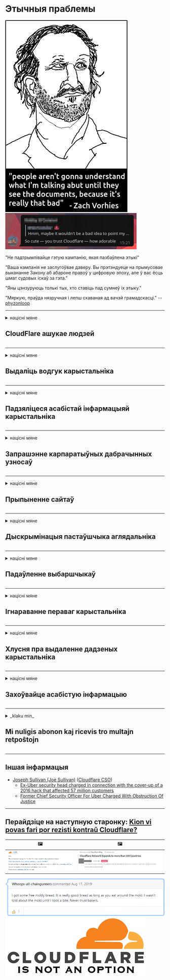 # Этычныя праблемы

![](../image/itsreallythatbad.jpg)
![](../image/telegram/c81238387627b4bfd3dcd60f56d41626.jpg)

"Не падтрымлівайце гэтую кампанію, якая пазбаўлена этыкі"

"Ваша кампанія не заслугоўвае даверу. Вы прэтэндуеце на прымусовае выкананне Закону аб абароне правоў у цифровую эпоху, але ў вас ёсць шмат судовых іскаў за гэта."

"Яны цэнзуруюць толькі тых, хто ставіць пад сумнеў іх этыку."

"Мяркую, праўда нязручная і лепш схаваная ад вачэй грамадскасці."  -- [phyzonloop](https://twitter.com/phyzonloop)


---


<details>
<summary>націсні мяне

## CloudFlare ашукае людзей
</summary>


Cloudflare адпраўляе электронную пошту са спамам карыстальнікам, якія не з'яўляюцца Cloudflare.

- Адпраўляць паведамленні электроннай пошты толькі падпісчыкам, якія падключыліся
- Калі карыстальнік скажа "стоп", спыніце адпраўку электроннай пошты

Гэта так проста. Але Cloudflare не хвалюе.
Cloudflare сказаў, што выкарыстанне іх паслуг можа спыніць усіх спамераў і зламыснікаў.
Як мы можам спыніць Cloudflare без актывацыі Cloudflare?


| 🖼 | 🖼 |
| --- | --- |
| ![](../image/cfspam01.jpg) | ![](../image/cfspam03.jpg) |
| ![](../image/cfspam02.jpg) | ![](../image/cfspambrittany.jpg)<br>![](../image/cfspamtwtr.jpg) |
| ![](../image/cfspam04.jpg) | ![](../image/cfspam05.jpg) |

</details>

---

<details>
<summary>націсні мяне

## Выдаліць водгук карыстальніка
</summary>


Адмоўныя водгукі цэнзуры Cloudflare.
Калі вы размяшчаеце тэкст анты-Cloudflare у Twitter, у вас ёсць шанец атрымаць адказ ад супрацоўніка Cloudflare з паведамленнем "Не, гэта не так".
Калі вы размясціце адмоўны водгук на любым сайце агляду, яны паспрабуюць падвергнуць яго цэнзуры.


| 🖼 | 🖼 |
| --- | --- |
| ![](../image/cfcenrev_01.jpg)<br>![](../image/cfcenrev_02.jpg) | ![](../image/cfcenrev_03.jpg) |

</details>

---

<details>
<summary>націсні мяне

## Падзяліцеся асабістай інфармацыяй карыстальніка
</summary>


Cloudflare мае масавую праблему дамаганняў.
Cloudflare дзеліцца асабістай інфармацыяй тых, хто скардзіцца на размешчаныя сайты.
Часам яны просяць даць сапраўднае пасведчанне.
Калі вы не хочаце, каб вас пераследавалі, здзяйснялі напады, білі альбо забівалі, лепш трымайцеся далей ад вэб-сайтаў Cloudflared.


| 🖼 | 🖼 |
| --- | --- |
| ![](../image/cfdox_what.jpg) | ![](../image/cfdox_swat.jpg) |
| ![](../image/cfdox_kill.jpg) | ![](../image/cfdox_threat.jpg) |
| ![](../image/cfdox_dox.jpg) | ![](../image/cfdox_ex1.jpg) |
| ![](../image/cfabuseform.jpg) | ![](../image/cfdox_ex2.jpg) |

</details>

---

<details>
<summary>націсні мяне

## Запрашэнне карпаратыўных дабрачынных узносаў
</summary>


CloudFlare просіць дабрачынных узносаў.
Вельмі жудасна, што амерыканская карпарацыя будзе прасіць дабрачыннасці разам з некамерцыйнымі арганізацыямі, якія маюць важкія справы.
Калі вам падабаецца блакаваць людзей альбо марнаваць час іншых людзей, вы можаце замовіць піцу для супрацоўнікаў Cloudflare.


![](../image/cfdonate.jpg)

</details>

---

<details>
<summary>націсні мяне

## Прыпыненне сайтаў
</summary>


Што вы зробіце, калі ваш сайт раптоўна загіне?
Ёсць паведамленні, што Cloudflare выдаляе канфігурацыю карыстальніка альбо спыняе службу без папярэджання, бясшумна.
Мы прапануем вам знайсці лепшага пастаўшчыка.

![](../image/cftmnt.jpg)

</details>

---

<details>
<summary>націсні мяне

## Дыскрымінацыя пастаўшчыка аглядальніка
</summary>


CloudFlare прадастаўляе льготны рэжым тым, хто выкарыстоўвае Firefox, адначасова прадастаўляючы варожыя адносіны карыстальнікам не-Tor-аглядальнікаў у параўнанні з Tor.
Карыстальнікі Tor, якія па праве адмаўляюцца выконваць несвабодны javascript, таксама атрымліваюць варожае стаўленне.
Гэта няроўнасць доступу - злоўжыванне нейтралітэтам сеткі і злоўжыванне ўладай.

![](../image/browdifftbcx.gif)

- Злева: Tor Browser, справа: Chrome. Той самы IP-адрас.

![](../image/browserdiff.jpg)

- Злева: Tor Browser Javascript адключаны, cookie ўключаны
- Справа: Chrome Javascript уключаны, Cookie адключаны

![](../image/cfsiryoublocked.jpg)

- QuteBrowser (другасны браўзэр) без Tor (Clearnet IP)

![](../image/lynx_cloudflare.gif)

- Lynx


| ***Аглядальнік*** | ***Доступ да лячэння*** |
| --- | --- |
| Tor Browser (Javascript уключаны) | доступ дазволены |
| Firefox (Javascript уключаны) | доступ пагаршаны |
| Chromium (Javascript уключаны) | доступ пагаршаны |
| Chromium or Firefox (Javascript адключаны) | доступ забаронены |
| Chromium or Firefox (Печыва адключана) | доступ забаронены |
| QuteBrowser | доступ забаронены |
| lynx | доступ забаронены |
| w3m | доступ забаронены |
| wget | доступ забаронены |


Чаму б не выкарыстоўваць кнопку гуку для вырашэння простых задач?

Так, ёсць кнопка гуку, але яна заўсёды не працуе ў Tor.
Вы атрымаеце гэтае паведамленне, калі націсніце яго:

```
Паўтарыце спробу пазней
Магчыма, ваш камп'ютэр або сетка адпраўляе аўтаматызаваныя запыты.
Каб абараніць нашых карыстальнікаў, мы не можам апрацаваць ваш запыт зараз.
Для больш падрабязнай інфармацыі наведайце старонку даведкі
```

</details>

---

<details>
<summary>націсні мяне

## Падаўленне выбаршчыкаў
</summary>


Выбаршчыкі ў амерыканскіх штатах рэгіструюцца для галасавання ў рэшце рэшт праз сайт дзяржсакратара ў штаце свайго пражывання.
Кантралі дзяржаўных сакратароў, якія кантралююцца рэспубліканцамі, займаюцца падаўленнем выбаршчыкаў шляхам праксі-сервера праз сайт Cloudflare.
Варожае стаўленне Cloudflare да карыстальнікаў Tor, пазіцыя MITM як цэнтралізаванай глабальнай кропкі назірання і ўвогуле шкодная роля прымушаюць будучых выбаршчыкаў неахвотна рэгістравацца.
Асабліва лібералы імкнуцца прыняць прыватнае жыццё.
Формы рэгістрацыі выбаршчыкаў збіраюць канфідэнцыйную інфармацыю аб палітычнай схільнасці выбаршчыка, яго асабістым фізічным адрасе, нумары сацыяльнага страхавання і даце нараджэння.
Большасць дзяржаў толькі робяць агульнадаступным падмножанне гэтай інфармацыі, але Cloudflare бачыць усю гэтую інфармацыю, калі хтосьці рэгіструецца для галасавання.

Звярніце ўвагу, што папяровая рэгістрацыя не абыходзіць Cloudflare, паколькі супрацоўнікі дзяржсакратара па ўводзе дадзеных, верагодна, будуць выкарыстоўваць сайт Cloudflare для ўводу дадзеных.

| 🖼 | 🖼 |
| --- | --- |
| ![](../image/cfvotm_01.jpg) | ![](../image/cfvotm_02.jpg) |

- Change.org - гэта вядомы сайт для збору галасоў і прыняцця мер.
“людзі ўсюды пачынаюць кампаніі, мабілізуюць прыхільнікаў і працуюць з тымі, хто прымае рашэнні, для пошуку рашэнняў.”
На жаль, многія людзі наогул не могуць праглядзець change.org з-за агрэсіўнага фільтра Cloudflare.
Ім забаронена падпісваць петыцыю, тым самым выключаючы іх з дэмакратычнага працэсу.
Выкарыстанне іншай платформы, якая не з'яўляецца "хмарнай", напрыклад, OpenPetition, дапамагае вырашыць праблему.

| 🖼 | 🖼 |
| --- | --- |
| ![](../image/changeorgasn.jpg) | ![](../image/changeorgtor.jpg) |

- "Афінскі праект" Cloudflare прапануе бясплатную абарону на ўзроўні прадпрыемстваў для дзяржаўных і мясцовых сайтаў па выбарах.
Яны сказалі, што "іх выбаршчыкі могуць атрымаць доступ да інфармацыі аб выбарах і рэгістрацыі выбаршчыкаў", але гэта хлусня, бо многія людзі наогул не могуць праглядаць сайт.

</details>

---

<details>
<summary>націсні мяне

## Ігнараванне пераваг карыстальніка
</summary>


Калі вы адмовіцеся ад чаго-небудзь, вы чакаеце, што не атрымаеце пра гэта паведамленне па электроннай пошце.
Cloudflare ігнаруе перавагі карыстальніка і абменьваецца дадзенымі са староннімі карпарацыямі без згоды кліента.
Калі вы карыстаецеся іх бясплатным тарыфам, яны часам адпраўляюць вам ліст з просьбай набыць штомесячную падпіску.

![](../image/cfviopl_tp.jpg)

</details>

---

<details>
<summary>націсні мяне

## Хлусня пра выдаленне дадзеных карыстальніка
</summary>


Згодна з блогам гэтага экс-кліента Cloudflare, Cloudflare хлусіць пра выдаленне ўліковых запісаў.
У наш час многія кампаніі захоўваюць вашы дадзеныя пасля таго, як вы закрылі ці выдалілі свой уліковы запіс.
Большасць добрых кампаній згадвае пра гэта ў сваёй палітыцы прыватнасці.
Cloudflare? Не

```
2019-08-05 CloudFlare даслаў мне пацверджанне, што яны выдалілі мой уліковы запіс.
2019-10-02 Я атрымаў ліст ад CloudFlare "таму што я кліент"
```

Cloudflare не ведаў пра слова "выдаліць".
Калі ён сапраўды выдалены, чаму гэты былы кліент атрымаў ліст?
Ён таксама згадаў, што ў палітыцы прыватнасці Cloudflare пра гэта не згадваецца.

```
У іх новай палітыцы прыватнасці не ўзгадваецца захаванне дадзеных на працягу года.
```

![](../image/cfviopl_notdel.jpg)

Як вы можаце давяраць Cloudflare, калі іх палітыка прыватнасці ХЛУПАЕ?

- [Прайшло больш за год, як я адмяніў свой уліковы запіс Cloudflare](https://shkspr.mobi/blog/2020/09/dont-trust-cloudflare-with-your-personal-data/)

</details>

---

<details>
<summary>націсні мяне

## Захоўвайце асабістую інфармацыю
</summary>


Выдаленне ўліковага запісу Cloudflare складана.

```
Адпраўце білет падтрымкі ў катэгорыі "Уліковы запіс",
і запытаць выдаленне ўліковага запісу ў целе паведамлення.
Да запыту на выдаленне ў вас не павінна быць даменаў і крэдытных карт.
```

Вы атрымаеце гэтае паведамленне па электроннай пошце.

![](../image/cf_deleteandkeep.jpg)

"Мы пачалі апрацоўваць ваш запыт на выдаленне", але "Мы будзем працягваць захоўваць вашу асабістую інфармацыю".

Ці можаце вы "давяраць" гэтаму?


- Як адмяніць уліковы запіс Cloudflare

1. Увайдзіце на сваю прыборную панэль Cloudflare.
2. Выдаліце ​​ўсе зоны (дамены) са сваёй прыборнай панэлі.
3. Націсніце на спасылку падтрымкі.
4. Дашліце новы білет. Скажыце ім, што хочаце закрыць свой рахунак.
5. Пачакайце некалькі дзён.
6. Супрацоўнікі Cloudflare папросяць ваша пацверджанне і прычыну, па якой вы вырашылі пакінуць Cloudflare.
7. Адпраўце адказ яшчэ раз.
8. Пачакайце некалькі дзён.
9. Вы атрымаеце паведамленне: Мы паспяхова выдалілі ваш рахунак


</details>

---

<details>
<summary>_klaku min_

## Mi nuligis abonon kaj ricevis tro multajn retpoŝtojn
</summary>


La uzanto nuligis sian 'Cloudflare stream' abonon kaj li ricevas retpoŝtajn memorigilojn ĉiutage por rememorigi lin pri nuligita abono.
Ne estas malaprobita butono. Kiel vi ĉesas ĉi tiun frenezon?

![](../image/barrageemailcancelsubscription.jpg)

Cloudflare diris al ĉi tiu uzanto kontakti subtenteamo kaj peti ĉiujn viajn enhavojn forigi.

- [t](https://web.archive.org/web/20210412165334/https://twitter.com/JohnHaldson/status/1381651569247088650)

</details>

---

## Іншая інфармацыя

- [Joseph Sullivan (Joe Sullivan)](../cloudflare_inc/cloudflare_members.md) ([Cloudflare CSO](https://twitter.com/eastdakota/status/1296522269313785862))
  - [Ex-Uber security head charged in connection with the cover-up of a 2016 hack that affected 57 million customers](https://www.businessinsider.com/uber-data-hack-security-head-joe-sullivan-charged-cover-up-2020-8)
  - [Former Chief Security Officer For Uber Charged With Obstruction Of Justice](https://www.justice.gov/usao-ndca/pr/former-chief-security-officer-uber-charged-obstruction-justice)


---


## Перайдзіце на наступную старонку:   [Kion vi povas fari por rezisti kontraŭ Cloudflare?](be.action.md)

|  🖼  |  🖼 |
| --- | --- |
| ![](../image/cfcommunity_ban.jpg) | ![](../image/censor_cloudflare_blogcomment.jpg) |

![](../image/freemoldybread.jpg)
![](../image/cfisnotanoption.jpg)
